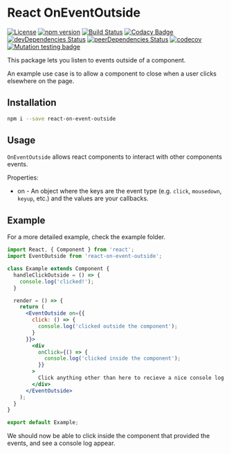 # React OnEventOutside

[![License](https://img.shields.io/badge/License-Apache%202.0-blue.svg)](https://opensource.org/licenses/Apache-2.0)
[![npm version](https://badge.fury.io/js/react-on-event-outside.svg)](https://badge.fury.io/js/react-on-event-outside)
[![Build Status](https://travis-ci.org/pikselpalette/react-on-event-outside.svg?branch=master)](https://travis-ci.org/pikselpalette/react-on-event-outside)
[![Codacy Badge](https://api.codacy.com/project/badge/Grade/a86d2c282e4143899aa83bf696d8c523)](https://www.codacy.com/app/samboylett/react-on-event-outside?utm_source=github.com&amp;utm_medium=referral&amp;utm_content=pikselpalette/react-on-event-outside&amp;utm_campaign=Badge_Grade)
[![devDependencies Status](https://david-dm.org/pikselpalette/react-on-event-outside/dev-status.svg)](https://david-dm.org/pikselpalette/react-on-event-outside?type=dev)
[![peerDependencies Status](https://david-dm.org/pikselpalette/react-on-event-outside/peer-status.svg)](https://david-dm.org/pikselpalette/react-on-event-outside?type=peer)
[![codecov](https://codecov.io/gh/pikselpalette/react-on-event-outside/branch/master/graph/badge.svg)](https://codecov.io/gh/pikselpalette/react-on-event-outside)
[![Mutation testing badge](https://badge.stryker-mutator.io/github.com/pikselpalette/react-on-event-outside/master)](https://stryker-mutator.github.io)

This package lets you listen to events outside of a component.

An example use case is to allow a component to close when a user clicks elsewhere on the page.

## Installation

```sh
npm i --save react-on-event-outside
```

## Usage

`OnEventOutside` allows react components to interact with other components events.

Properties:
*  on - An object where the keys are the event type (e.g. `click`, `mousedown`, `keyup`, etc.) and the values are your callbacks.

## Example

For a more detailed example, check the example folder.

```jsx
import React, { Component } from 'react';
import EventOutside from 'react-on-event-outside';

class Example extends Component {
  handleClickOutside = () => {
    console.log('clicked!');
  }

  render = () => {
    return (
      <EventOutside on={{
        click: () => {
          console.log('clicked outside the component');
        }
      }}>
        <div
          onClick={() => {
            console.log('clicked inside the component');
          }}
        >
          Click anything other than here to recieve a nice console log
        </div>
      </EventOutside>
    );
  }
}

export default Example;
```

We should now be able to click inside the component that provided the events, and see a console log appear.

